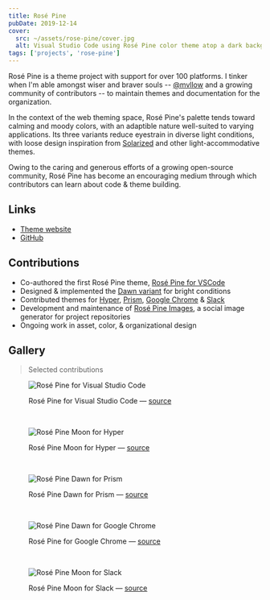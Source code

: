 ```yaml
---
title: Rosé Pine
pubDate: 2019-12-14
cover:
  src: ~/assets/rose-pine/cover.jpg
  alt: Visual Studio Code using Rosé Pine color theme atop a dark background with colorful tropical plants. Rosé Pine incorporates bright white, ochre gold, pine green, rosy pink, lavender and seafoam text on a dark indigo background.
tags: ['projects', 'rose-pine']
---
```


Rosé Pine is a theme project with support for over 100 platforms. I tinker when I'm able amongst wiser and braver souls -- [@mvllow](https://mellow.dev) and a growing community of contributors -- to maintain themes and documentation for the organization.

In the context of the web theming space, Rosé Pine's palette tends toward calming and moody colors, with an adaptible nature well-suited to varying applications. Its three variants reduce eyestrain in diverse light conditions, with loose design inspiration from [Solarized](https://ethanschoonover.com/solarized/) and other light-accommodative themes.

Owing to the caring and generous efforts of a growing open-source community, Rosé Pine has become an encouraging medium through which contributors can learn about code & theme building.

## Links

- [Theme website](https://rosepinetheme.com)
- [GitHub](https://github.com/rose-pine/rose-pine-theme)

## Contributions

- Co-authored the first Rosé Pine theme, [Rosé Pine for VSCode](https://github.com/rose-pine/vscode)
- Designed & implemented the [Dawn variant](https://rosepinetheme.com/palette/ingredients#dawn-ingredients) for bright conditions
- Contributed themes for [Hyper](https://github.com/rose-pine/hyper), [Prism](https://github.com/rose-pine/prism), [Google Chrome](https://github.com/rose-pine/google-chrome) & [Slack](https://github.com/rose-pine/slack)
- Development and maintenance of [Rosé Pine Images](/projects/rose-pine-images), a social image generator for project repositories
- Ongoing work in asset, color, & organizational design

## Gallery

> Selected contributions

<figure>

![Rosé Pine for Visual Studio Code](/rose-pine/rp-vscode-base.jpg)

<figcaption>Rosé Pine for Visual Studio Code — <a href="https://github.com/rose-pine/vscode">source</a></figcaption>

</figure>

<br />

<figure>

![Rosé Pine Moon for Hyper](/rose-pine/rp-hyper-moon.jpg)

<figcaption>Rosé Pine Moon for Hyper — <a href="https://github.com/rose-pine/hyper">source</a></figcaption>

</figure>

<br />

<figure>

![Rosé Pine Dawn for Prism](/rose-pine/rp-prism-dawn.jpg)

<figcaption>Rosé Pine Dawn for Prism — <a href="https://github.com/rose-pine/prism">source</a></figcaption>

</figure>

<br />

<figure>

![Rosé Pine Dawn for Google Chrome](/rose-pine/rp-chrome-base.jpg)

<figcaption>Rosé Pine for Google Chrome — <a href="https://github.com/rose-pine/google-chrome">source</a></figcaption>

</figure>

<br />

<figure>

![Rosé Pine Moon for Slack](/rose-pine/rp-slack-moon.jpg)

<figcaption>Rosé Pine Moon for Slack — <a href="https://github.com/rose-pine/slack">source</a></figcaption>

</figure>
